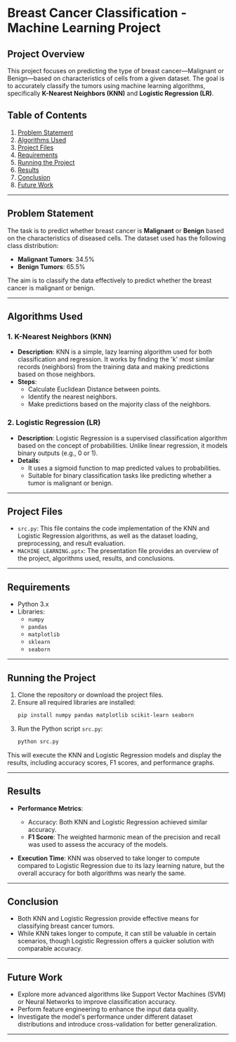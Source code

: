 
# Breast Cancer Classification - Machine Learning Project

## Project Overview

This project focuses on predicting the type of breast cancer—Malignant or Benign—based on characteristics of cells from a given dataset. The goal is to accurately classify the tumors using machine learning algorithms, specifically **K-Nearest Neighbors (KNN)** and **Logistic Regression (LR)**.

## Table of Contents
1. [Problem Statement](#problem-statement)
2. [Algorithms Used](#algorithms-used)
3. [Project Files](#project-files)
4. [Requirements](#requirements)
5. [Running the Project](#running-the-project)
6. [Results](#results)
7. [Conclusion](#conclusion)
8. [Future Work](#future-work)

---

## Problem Statement

The task is to predict whether breast cancer is **Malignant** or **Benign** based on the characteristics of diseased cells. The dataset used has the following class distribution:

- **Malignant Tumors**: 34.5%
- **Benign Tumors**: 65.5%

The aim is to classify the data effectively to predict whether the breast cancer is malignant or benign.

---

## Algorithms Used

### 1. K-Nearest Neighbors (KNN)
- **Description**: KNN is a simple, lazy learning algorithm used for both classification and regression. It works by finding the 'k' most similar records (neighbors) from the training data and making predictions based on those neighbors.
- **Steps**:
  - Calculate Euclidean Distance between points.
  - Identify the nearest neighbors.
  - Make predictions based on the majority class of the neighbors.

### 2. Logistic Regression (LR)
- **Description**: Logistic Regression is a supervised classification algorithm based on the concept of probabilities. Unlike linear regression, it models binary outputs (e.g., 0 or 1).
- **Details**: 
  - It uses a sigmoid function to map predicted values to probabilities.
  - Suitable for binary classification tasks like predicting whether a tumor is malignant or benign.

---

## Project Files

- `src.py`: This file contains the code implementation of the KNN and Logistic Regression algorithms, as well as the dataset loading, preprocessing, and result evaluation.
- `MACHINE LEARNING.pptx`: The presentation file provides an overview of the project, algorithms used, results, and conclusions.

---

## Requirements

- Python 3.x
- Libraries:
  - `numpy`
  - `pandas`
  - `matplotlib`
  - `sklearn`
  - `seaborn`

---

## Running the Project

1. Clone the repository or download the project files.
2. Ensure all required libraries are installed:
   ```bash
   pip install numpy pandas matplotlib scikit-learn seaborn
   ```
3. Run the Python script `src.py`:
   ```bash
   python src.py
   ```

This will execute the KNN and Logistic Regression models and display the results, including accuracy scores, F1 scores, and performance graphs.

---

## Results

- **Performance Metrics**:
  - Accuracy: Both KNN and Logistic Regression achieved similar accuracy.
  - **F1 Score**: The weighted harmonic mean of the precision and recall was used to assess the accuracy of the models.
  
- **Execution Time**: KNN was observed to take longer to compute compared to Logistic Regression due to its lazy learning nature, but the overall accuracy for both algorithms was nearly the same.

---

## Conclusion

- Both KNN and Logistic Regression provide effective means for classifying breast cancer tumors.
- While KNN takes longer to compute, it can still be valuable in certain scenarios, though Logistic Regression offers a quicker solution with comparable accuracy.

---

## Future Work

- Explore more advanced algorithms like Support Vector Machines (SVM) or Neural Networks to improve classification accuracy.
- Perform feature engineering to enhance the input data quality.
- Investigate the model's performance under different dataset distributions and introduce cross-validation for better generalization.

---

